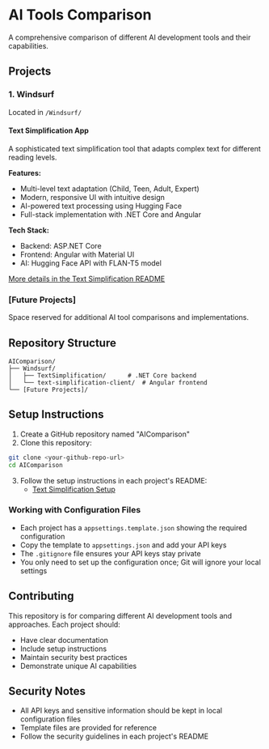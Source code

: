 # AI Tools Comparison

A comprehensive comparison of different AI development tools and their capabilities.

## Projects

### 1. Windsurf
Located in `/Windsurf/`

#### Text Simplification App
A sophisticated text simplification tool that adapts complex text for different reading levels.

**Features:**
- Multi-level text adaptation (Child, Teen, Adult, Expert)
- Modern, responsive UI with intuitive design
- AI-powered text processing using Hugging Face
- Full-stack implementation with .NET Core and Angular

**Tech Stack:**
- Backend: ASP.NET Core
- Frontend: Angular with Material UI
- AI: Hugging Face API with FLAN-T5 model

[More details in the Text Simplification README](./Windsurf/TextSimplification/README.md)

### [Future Projects]
Space reserved for additional AI tool comparisons and implementations.

## Repository Structure
```
AIComparison/
├── Windsurf/
│   ├── TextSimplification/      # .NET Core backend
│   └── text-simplification-client/  # Angular frontend
└── [Future Projects]/
```

## Setup Instructions

1. Create a GitHub repository named "AIComparison"
2. Clone this repository:
```bash
git clone <your-github-repo-url>
cd AIComparison
```

3. Follow the setup instructions in each project's README:
   - [Text Simplification Setup](./Windsurf/TextSimplification/README.md)

### Working with Configuration Files
- Each project has a `appsettings.template.json` showing the required configuration
- Copy the template to `appsettings.json` and add your API keys
- The `.gitignore` file ensures your API keys stay private
- You only need to set up the configuration once; Git will ignore your local settings

## Contributing
This repository is for comparing different AI development tools and approaches. Each project should:
- Have clear documentation
- Include setup instructions
- Maintain security best practices
- Demonstrate unique AI capabilities

## Security Notes
- All API keys and sensitive information should be kept in local configuration files
- Template files are provided for reference
- Follow the security guidelines in each project's README
